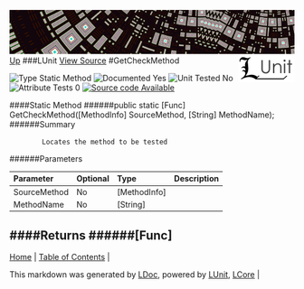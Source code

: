 ![](../Content/LUnit-banner-small.png "")
[<img align="right" src="../Content/LUnit-logo-small.png">](../../README.md)
[Up](LUnit.md)
###LUnit
[View Source](../LUnit.csproj)
#GetCheckMethod

![Type Static Method](http://b.repl.ca/v1/Type-Static%20Method-lightgrey.png "") ![Documented Yes](http://b.repl.ca/v1/Documented-Yes-brightgreen.png "") ![Unit Tested No](http://b.repl.ca/v1/Unit%20Tested-No-lightgrey.png "") ![Attribute Tests 0](http://b.repl.ca/v1/Attribute%20Tests-0-lightgrey.png "") [![Source code Available](http://b.repl.ca/v1/Source%20code-Available-brightgreen.png "")](../LUnit.csproj)

####Static Method
######public static [Func<Boolean>] GetCheckMethod([MethodInfo] SourceMethod, [String] MethodName);
######Summary

            Locates the method to be tested
            
######Parameters

Parameter | Optional | Type | Description
:---  | :---  | :---  | :--- 
SourceMethod | No | [MethodInfo] | 
MethodName | No | [String] | 

####Returns
######[Func<Boolean>]
---

[Home](../../README.md) | [Table of Contents](../../TableOfContents.md) | 


This markdown was generated by [LDoc](https://github.com/CodeSingularity/LDoc), powered by [LUnit](https://github.com/CodeSingularity/LUnit), [LCore](https://github.com/CodeSingularity/LCore) | 

